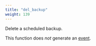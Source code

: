 ```yaml
---
title: "del_backup"
weight: 139
---
```



Delete a scheduled backup.

This function does *not* generate an [event](../../overview/events).